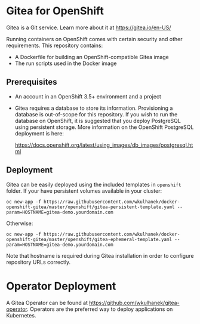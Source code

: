 # Gitea for OpenShift
Gitea is a Git service. Learn more about it at https://gitea.io/en-US/

Running containers on OpenShift comes with certain security and other requirements. This repository contains:

* A Dockerfile for building an OpenShift-compatible Gitea image
* The run scripts used in the Docker image

## Prerequisites
* An account in an OpenShift 3.5+ environment and a project

* Gitea requires a database to store its information. Provisioning a database is out-of-scope for this repository. If you wish to run the database on OpenShift, it is suggested that you deploy PostgreSQL using persistent storage. More information on the OpenShift PostgreSQL deployment is here:

  https://docs.openshift.org/latest/using_images/db_images/postgresql.html

## Deployment
Gitea can be easily deployed using the included templates in `openshift` folder. If your have persistent volumes available in your cluster:

```
oc new-app -f https://raw.githubusercontent.com/wkulhanek/docker-openshift-gitea/master/openshift/gitea-persistent-template.yaml --param=HOSTNAME=gitea-demo.yourdomain.com
```
Otherwise:
```
oc new-app -f https://raw.githubusercontent.com/wkulhanek/docker-openshift-gitea/master/openshift/gitea-ephemeral-template.yaml --param=HOSTNAME=gitea-demo.yourdomain.com
```

Note that hostname is required during Gitea installation in order to configure repository URLs correctly.

# Operator Deployment
A Gitea Operator can be found at https://github.com/wkulhanek/gitea-operator. Operators are the preferred way to deploy applications on Kubernetes.
